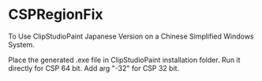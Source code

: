 # CSPRegionFix
To Use ClipStudioPaint Japanese Version on a Chinese Simplified Windows System.

Place the generated .exe file in ClipStudioPaint installation folder.
Run it directly for CSP 64 bit.
Add arg "-32" for CSP 32 bit.
